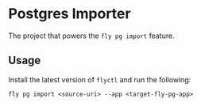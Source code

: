# Postgres Importer

The project that powers the `fly pg import` feature.

## Usage
Install the latest version of `flyctl` and run the following:

```
fly pg import <source-uri> --app <target-fly-pg-app>
```
